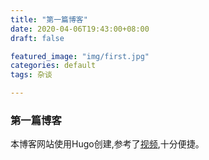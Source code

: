 ```yaml
---
title: "第一篇博客"
date: 2020-04-06T19:43:00+08:00
draft: false

featured_image: "img/first.jpg"
categories: default
tags: 杂谈

---
```


### 第一篇博客
本博客网站使用Hugo创建,参考了[视频](https://www.bilibili.com/video/av51574688),十分便捷。